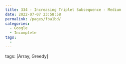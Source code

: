 ```yaml
---
title: 334 - Increasing Triplet Subsequence - Medium
date: 2022-07-07 23:58:58
permalink: /pages/fba1bd/
categories:
  - Google
  - Incomplete
tags:
  - 
---
```

tags: [Array, Greedy]